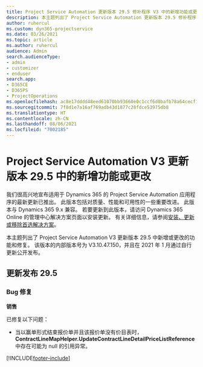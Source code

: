 ```yaml
---
title: Project Service Automation 更新版本 29.5 修补程序 V3 中的新增功能或更改
description: 本主题列出了 Project Service Automation 更新版本 29.5 修补程序 V3 中推出的功能和修复。
author: ruhercul
ms.custom: dyn365-projectservice
ms.date: 03/26/2021
ms.topic: article
ms.author: ruhercul
audience: Admin
search.audienceType:
- admin
- customizer
- enduser
search.app:
- D365CE
- D365PS
- ProjectOperations
ms.openlocfilehash: ac8e17dddd48eed61070bb93660e0c1ccf6d0bafb78a64cecf1b6ab45da7d1a9
ms.sourcegitcommit: 7f8d1e7a16af769adb43d1877c28fdce53975db8
ms.translationtype: HT
ms.contentlocale: zh-CN
ms.lasthandoff: 08/06/2021
ms.locfileid: "7002185"
---
```

# <a name="whats-new-or-changed-in-project-service-automation-update-release-295-v3"></a>Project Service Automation V3 更新版本 29.5 中的新增功能或更改

我们很高兴地宣布适用于 Dynamics 365 的 Project Service Automation 应用程序的最新更新已推出。 此版本包括对质量、性能和可用性的一些重要改进。 此版本与 Dynamics 365 9.x 兼容。 若要更新到此版本，请访问 Dynamics 365 Online 的管理中心解决方案页面以安装更新。 有关详细信息，请参阅[安装、更新或移除首选解决方案](/power-platform/admin/install-remove-preferred-solution.md)。

本主题列出了 Project Service Automation V3 更新版本 29.5 中新增或更改的功能和修复。 该版本的内部版本号为 V3.10.47.150，并且在 2021 年 1 月通过自行更新公开发布。

## <a name="update-release-295"></a>更新发布 29.5

### <a name="bug-fixes"></a>Bug 修复


**销售**

已修复以下问题：

- 当以赢单形式结束报价单并且该报价单没有价目表时，**ContractLineMapHelper.UpdateContractLineDetailPriceListReference** 中存在可能为 null 的引用异常。


[!INCLUDE[footer-include](../includes/footer-banner.md)]
